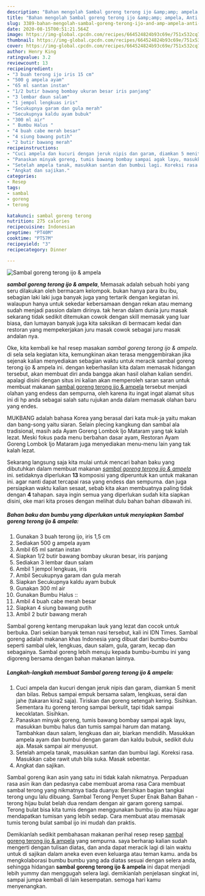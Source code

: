 ```yaml
---
description: "Bahan mengolah Sambal goreng terong ijo &amp;amp; ampela, Anti Gagal"
title: "Bahan mengolah Sambal goreng terong ijo &amp;amp; ampela, Anti Gagal"
slug: 3389-bahan-mengolah-sambal-goreng-terong-ijo-and-amp-ampela-anti-gagal
date: 2020-08-15T00:51:21.564Z
image: https://img-global.cpcdn.com/recipes/664524824b93c69e/751x532cq70/sambal-goreng-terong-ijo-ampela-foto-resep-utama.jpg
thumbnail: https://img-global.cpcdn.com/recipes/664524824b93c69e/751x532cq70/sambal-goreng-terong-ijo-ampela-foto-resep-utama.jpg
cover: https://img-global.cpcdn.com/recipes/664524824b93c69e/751x532cq70/sambal-goreng-terong-ijo-ampela-foto-resep-utama.jpg
author: Henry King
ratingvalue: 3.2
reviewcount: 13
recipeingredient:
- "3 buah terong ijo iris 15 cm"
- "500 g ampela ayam"
- "65 ml santan instan"
- "1/2 butir bawang bombay ukuran besar iris panjang"
- "3 lembar daun salam"
- "1 jempol lengkuas iris"
- "Secukupnya garam dan gula merah"
- "Secukupnya kaldu ayam bubuk"
- "300 ml air"
- " Bumbu Halus "
- "4 buah cabe merah besar"
- "4 siung bawang putih"
- "2 butir bawang merah"
recipeinstructions:
- "Cuci ampela dan kucuri dengan jeruk nipis dan garam, diamkan 5 menit dan bilas. Rebus sampai empuk bersama salam, lengkuas, serai dan jahe (takaran kira2 saja). Tiriskan dan goreng setengah kering. Sisihkan. Sementara itu goreng terong sampai berkulit, tapi tidak sampai kecoklatan. Sisihkan."
- "Panaskan minyak goreng, tumis bawang bombay sampai agak layu, masukkan bumbu halus dan tumis sampai harum dan matang. Tambahkan daun salam, lengkuas dan air, biarkan mendidih. Masukkan ampela ayam dan bumbui dengan garam dan kaldu bubuk, sedikit dulu aja. Masak sampai air menyusut."
- "Setelah ampela tanak, masukkan santan dan bumbui lagi. Koreksi rasa. Masukkan cabe rawit utuh bila suka. Masak sebentar."
- "Angkat dan sajikan."
categories:
- Resep
tags:
- sambal
- goreng
- terong

katakunci: sambal goreng terong 
nutrition: 275 calories
recipecuisine: Indonesian
preptime: "PT40M"
cooktime: "PT57M"
recipeyield: "3"
recipecategory: Dinner

---
```



![Sambal goreng terong ijo &amp; ampela](https://img-global.cpcdn.com/recipes/664524824b93c69e/751x532cq70/sambal-goreng-terong-ijo-ampela-foto-resep-utama.jpg)

<b><i>sambal goreng terong ijo &amp; ampela</i></b>, Memasak adalah sebuah hobi yang seru dilakukan oleh bermacam kelompok. bukan hanya para ibu ibu, sebagian laki laki juga banyak juga yang tertarik dengan kegiatan ini. walaupun hanya untuk sekedar kebersamaan dengan rekan atau memang sudah menjadi passion dalam dirinya. tak heran dalam dunia juru masak sekarang tidak sedikit ditemukan cowok dengan skill memasak yang luar biasa, dan lumayan banyak juga kita saksikan di bermacam kedai dan restoran yang mempekerjakan juru masak cowok sebagai juru masak andalan nya.

Oke, kita kembali ke hal resep masakan <i>sambal goreng terong ijo &amp; ampela</i>. di sela sela kegiatan kita, kemungkinan akan terasa menggembirakan jika sejenak kalian menyediakan sebagian waktu untuk meracik sambal goreng terong ijo &amp; ampela ini. dengan keberhasilan kita dalam memasak hidangan tersebut, akan membuat diri anda bangga akan hasil olahan kalian sendiri. apalagi disini dengan situs ini kalian akan memperoleh saran saran untuk membuat makanan <u>sambal goreng terong ijo &amp; ampela</u> tersebut menjadi olahan yang endess dan sempurna, oleh karena itu ingat ingat alamat situs ini di hp anda sebagai salah satu rujukan anda dalam memasak olahan baru yang endes.

MUKBANG adalah bahasa Korea yang berasal dari kata muk-ja yaitu makan dan bang-song yaitu siaran. Selain plecing kangkung dan sambal ala tradisional, masih ada Ayam Goreng Lombok Ijo Mataram yang tak kalah lezat. Meski fokus pada menu berbahan dasar ayam, Restoran Ayam Goreng Lombok Ijo Mataram juga menyediakan menu-menu lain yang tak kalah lezat.


Sekarang langsung saja kita mulai untuk mencari bahan baku yang dibutuhkan dalam membuat makanan <u><i>sambal goreng terong ijo &amp; ampela</i></u> ini. setidaknya diperlukan <b>13</b> komposisi yang diperuntuk kan untuk makanan ini. agar nanti dapat tercapai rasa yang endess dan sempurna. dan juga persiapkan waktu kalian sesaat, sebab kita akan membuatnya paling tidak dengan <b>4</b> tahapan. saya ingin semua yang diperlukan sudah kita siapkan disini, oke mari kita proses dengan melihat dulu bahan bahan dibawah ini.

<!--inarticleads1-->

##### Bahan baku dan bumbu yang diperlukan untuk menyiapkan Sambal goreng terong ijo &amp; ampela:

1. Gunakan 3 buah terong ijo, iris 1,5 cm
1. Sediakan 500 g ampela ayam
1. Ambil 65 ml santan instan
1. Siapkan 1/2 butir bawang bombay ukuran besar, iris panjang
1. Sediakan 3 lembar daun salam
1. Ambil 1 jempol lengkuas, iris
1. Ambil Secukupnya garam dan gula merah
1. Siapkan Secukupnya kaldu ayam bubuk
1. Gunakan 300 ml air
1. Gunakan  Bumbu Halus ::
1. Ambil 4 buah cabe merah besar
1. Siapkan 4 siung bawang putih
1. Ambil 2 butir bawang merah


Sambal goreng kentang merupakan lauk yang lezat dan cocok untuk berbuka. Dari sekian banyak teman nasi tersebut, kali ini IDN Times. Sambal goreng adalah makanan khas Indonesia yang dibuat dari bumbu-bumbu seperti sambal ulek, lengkuas, daun salam, gula, garam, kecap dan sebagainya. Sambal goreng lebih menuju kepada bumbu-bumbu ini yang digoreng bersama dengan bahan makanan lainnya. 

<!--inarticleads2-->

##### Langkah-langkah membuat Sambal goreng terong ijo &amp; ampela:

1. Cuci ampela dan kucuri dengan jeruk nipis dan garam, diamkan 5 menit dan bilas. Rebus sampai empuk bersama salam, lengkuas, serai dan jahe (takaran kira2 saja). Tiriskan dan goreng setengah kering. Sisihkan. Sementara itu goreng terong sampai berkulit, tapi tidak sampai kecoklatan. Sisihkan.
1. Panaskan minyak goreng, tumis bawang bombay sampai agak layu, masukkan bumbu halus dan tumis sampai harum dan matang. Tambahkan daun salam, lengkuas dan air, biarkan mendidih. Masukkan ampela ayam dan bumbui dengan garam dan kaldu bubuk, sedikit dulu aja. Masak sampai air menyusut.
1. Setelah ampela tanak, masukkan santan dan bumbui lagi. Koreksi rasa. Masukkan cabe rawit utuh bila suka. Masak sebentar.
1. Angkat dan sajikan.


Sambal goreng ikan asin yang satu ini tidak kalah nikmatnya. Perpaduan rasa asin ikan dan pedasnya cabe membuat aroma rasa Cara membuat sambal terong yang nikmatnya tiada duanya: Bersihkan bagian tangkai terong ungu lalu dibuang. Sambal Terong Penyet Super Enak Bahan Bahan -terong hijau bulat belah dua rendam dengan air garam goreng sampai. Terong bulat bisa kita tumis dengan menggunakan bumbu ijo atau hijau agar mendapatkan tumisan yang lebih sedap. Cara membuat atau memasak tumis terong bulat sambal ijo ini mudah dan praktis. 

Demikianlah sedikit pembahasan makanan perihal resep resep <u>sambal goreng terong ijo &amp; ampela</u> yang sempurna. saya berharap kalian sudah mengerti dengan tulisan diatas, dan anda dapat meracik lagi di lain waktu untuk di sajikan dalam aneka even even keluarga atau teman kamu. anda bs mengkolaborasi bumbu bumbu yang ada diatas sesuai dengan selera anda, sehingga hidangan <b>sambal goreng terong ijo &amp; ampela</b> ini dapat menjadi lebih yummy dan menggugah selera lagi. demikianlah penjelasan singkat ini, sampai jumpa kembali di lain kesempatan. semoga hari kamu menyenangkan.
